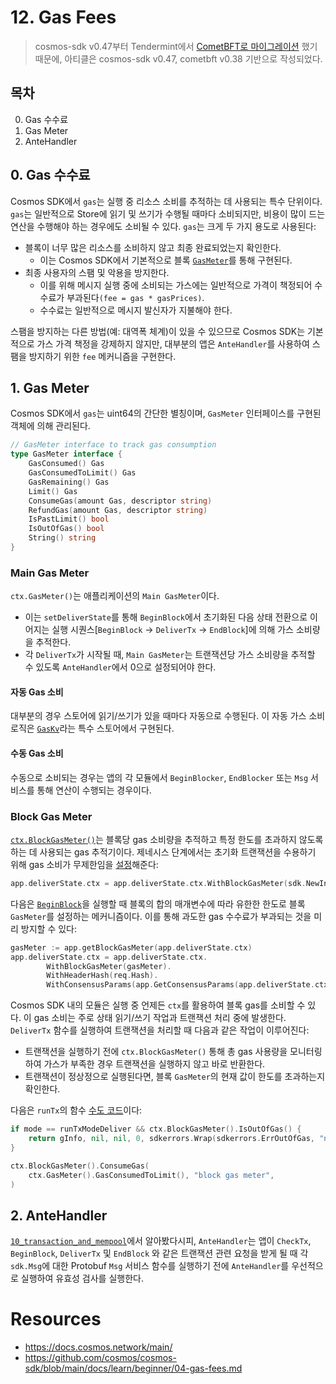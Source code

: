 # 12. Gas Fees
> cosmos-sdk v0.47부터 Tendermint에서 [CometBFT로 마이그레이션](https://github.com/cosmos/cosmos-sdk/issues/14870) 했기 때문에, 아티클은 cosmos-sdk v0.47, cometbft v0.38 기반으로 작성되었다. 

## 목차 
0. Gas 수수료
1. Gas Meter
2. AnteHandler

## 0. Gas 수수료 
Cosmos SDK에서 `gas`는 실행 중 리소스 소비를 추적하는 데 사용되는 특수 단위이다. `gas`는 일반적으로 Store에 읽기 및 쓰기가 수행될 때마다 소비되지만, 비용이 많이 드는 연산을 수행해야 하는 경우에도 소비될 수 있다. `gas`는 크게 두 가지 용도로 사용된다:
- 블록이 너무 많은 리소스를 소비하지 않고 최종 완료되었는지 확인한다. 
	- 이는 Cosmos SDK에서 기본적으로 블록 [`GasMeter`](./12_gas_fees.md#1-gas-meter)를 통해 구현된다.
- 최종 사용자의 스팸 및 악용을 방지한다. 
	- 이를 위해 메시지 실행 중에 소비되는 가스에는 일반적으로 가격이 책정되어 수수료가 부과된다`(fee = gas * gasPrices)`. 
	- 수수료는 일반적으로 메시지 발신자가 지불해야 한다. 

스팸을 방지하는 다른 방법(예: 대역폭 체계)이 있을 수 있으므로 Cosmos SDK는 기본적으로 가스 가격 책정을 강제하지 않지만, 대부분의 앱은 `AnteHandler`를 사용하여 스팸을 방지하기 위한 `fee` 메커니즘을 구현한다.

## 1. Gas Meter
Cosmos SDK에서 `gas`는 uint64의 간단한 별칭이며, `GasMeter` 인터페이스를 구현된 객체에 의해 관리된다.
```go
// GasMeter interface to track gas consumption
type GasMeter interface {
	GasConsumed() Gas
	GasConsumedToLimit() Gas
	GasRemaining() Gas
	Limit() Gas
	ConsumeGas(amount Gas, descriptor string)
	RefundGas(amount Gas, descriptor string)
	IsPastLimit() bool
	IsOutOfGas() bool
	String() string
}
```

### Main Gas Meter
`ctx.GasMeter()`는 애플리케이션의 `Main GasMeter`이다. 
- 이는 `setDeliverState`를 통해 `BeginBlock`에서 초기화된 다음 상태 전환으로 이어지는 실행 시퀀스[`BeginBlock` -> `DeliverTx` -> `EndBlock`]에 의해 가스 소비량을 추적한다.
-  각 `DeliverTx`가 시작될 때, `Main GasMeter`는 트랜잭션당 가스 소비량을 추적할 수 있도록 `AnteHandler`에서 0으로 설정되어야 한다.

#### 자동 Gas 소비
대부분의 경우 스토어에 읽기/쓰기가 있을 때마다 자동으로 수행된다. 이 자동 가스 소비 로직은 [`GasKv`](https://github.com/cosmos/cosmos-sdk/blob/v0.50.0-alpha.0/store/gaskv/store.go)라는 특수 스토어에서 구현된다.

#### 수동 Gas 소비
수동으로 소비되는 경우는 앱의 각 모듈에서 `BeginBlocker`, `EndBlocker` 또는 `Msg` 서비스를 통해 연산이 수행되는 경우이다.


### Block Gas Meter
[`ctx.BlockGasMeter()`](https://github.com/cosmos/cosmos-sdk/blob/v0.47.0/types/context.go#L59)는 블록당 gas 소비량을 추적하고 특정 한도를 초과하지 않도록 하는 데 사용되는 gas 추적기이다. 제네시스 단계에서는 초기화 트랜잭션을 수용하기 위해 gas 소비가 무제한임을 [설정](https://github.com/cosmos/cosmos-sdk/blob/v0.47.0/baseapp/abci.go#L81-L82)해준다:
```go
app.deliverState.ctx = app.deliverState.ctx.WithBlockGasMeter(sdk.NewInfiniteGasMeter())
```

다음은 [`BeginBlock`](https://github.com/cosmos/cosmos-sdk/blob/v0.47.0/baseapp/abci.go#L188-L193)을 실행할 때 블록의 합의 매개변수에 따라 유한한 한도로 블록 `GasMeter`를 설정하는 메커니즘이다. 이를 통해 과도한 gas 수수료가 부과되는 것을 미리 방지할 수 있다:
```go
gasMeter := app.getBlockGasMeter(app.deliverState.ctx)
app.deliverState.ctx = app.deliverState.ctx.
		WithBlockGasMeter(gasMeter).
		WithHeaderHash(req.Hash).
		WithConsensusParams(app.GetConsensusParams(app.deliverState.ctx))
```

Cosmos SDK 내의 모듈은 실행 중 언제든 `ctx`를 활용하여 블록 gas를 소비할 수 있다. 이 gas 소비는 주로 상태 읽기/쓰기 작업과 트랜잭션 처리 중에 발생한다. `DeliverTx` 함수를 실행하여 트랜잭션을 처리할 때 다음과 같은 작업이 이루어진다: 
- 트랜잭션을 실행하기 전에 `ctx.BlockGasMeter()` 통해 총 gas 사용량을 모니터링하여 가스가 부족한 경우 트랜잭션을 실행하지 않고 바로 반환한다.  
- 트랜잭션이 정상정으로 실행된다면, 블록 `GasMeter`의 현재 값이 한도를 초과하는지 확인한다. 

다음은 `runTx`의 함수 [수도 코드](https://github.com/cosmos/cosmos-sdk/blob/v0.47.0/baseapp/baseapp.go#L641-L663)이다:
```go
if mode == runTxModeDeliver && ctx.BlockGasMeter().IsOutOfGas() {
	return gInfo, nil, nil, 0, sdkerrors.Wrap(sdkerrors.ErrOutOfGas, "no block gas left to run tx")
}

ctx.BlockGasMeter().ConsumeGas(
	ctx.GasMeter().GasConsumedToLimit(), "block gas meter",
)
```

## 2. AnteHandler
[`10_transaction_and_mempool`](./10_transaction_and_mempool.md)에서 알아봤다시피, `AnteHandler`는 앱이 `CheckTx`, `BeginBlock`, `DeliverTx` 및 `EndBlock` 와 같은 트랜잭션 관련 요청을 받게 될 때  각 `sdk.Msg`에 대한 Protobuf `Msg` 서비스 함수를 실행하기 전에 `AnteHandler`를 우선적으로 실행하여 유효성 검사를 실행한다. 


# Resources
- https://docs.cosmos.network/main/
- https://github.com/cosmos/cosmos-sdk/blob/main/docs/learn/beginner/04-gas-fees.md